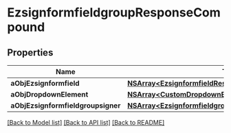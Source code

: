 # EzsignformfieldgroupResponseCompound

## Properties
Name | Type | Description | Notes
------------ | ------------- | ------------- | -------------
**aObjEzsignformfield** | [**NSArray&lt;EzsignformfieldResponseCompound&gt;***](EzsignformfieldResponseCompound.md) |  | 
**aObjDropdownElement** | [**NSArray&lt;CustomDropdownElementResponseCompound&gt;***](CustomDropdownElementResponse.md) |  | [optional] 
**aObjEzsignformfieldgroupsigner** | [**NSArray&lt;EzsignformfieldgroupsignerResponseCompound&gt;***](EzsignformfieldgroupsignerResponse.md) |  | 

[[Back to Model list]](../README.md#documentation-for-models) [[Back to API list]](../README.md#documentation-for-api-endpoints) [[Back to README]](../README.md)


